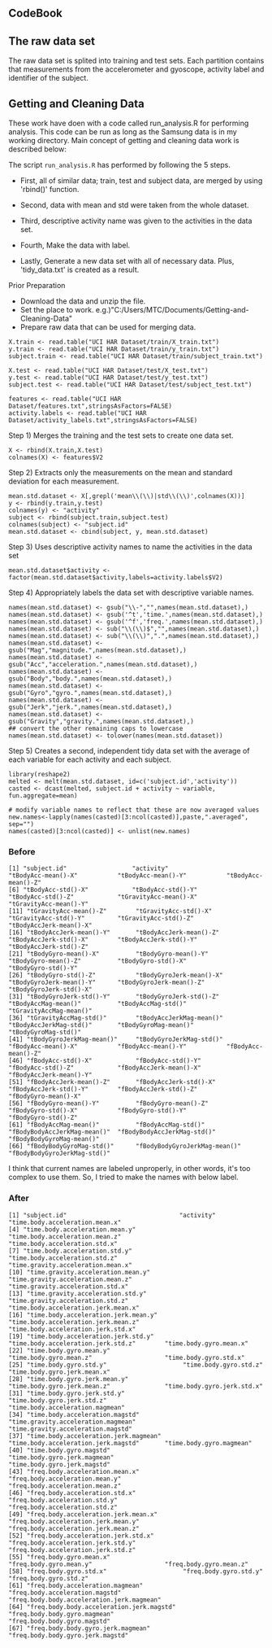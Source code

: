 ## CodeBook

## The raw data set
The raw data set is splited into training and test sets.
Each partition contains that measurements from the accelerometer and gyoscope, activity label and identifier of the subject.

## Getting and Cleaning Data
These work have doen with a code called run_analysis.R for performing analysis. This code can be run as long as the Samsung data is in my working directory. 
Main concept of getting and cleaning data work is described below:

The script `run_analysis.R` has performed by following the 5 steps.  

* First, all of similar data; train, test and subject data, are merged by using 'rbind()' function.  

* Second, data with mean and std were taken from the whole dataset.  

* Third, descriptive activity name was given to the activities in the data set.  

* Fourth, Make the data with label.  

* Lastly, Generate a new data set with all of necessary data. Plus, 'tidy_data.txt' is created as a result.  

Prior Preparation   

* Download the data and unzip the file.  
* Set the place to work. e.g.)"C:/Users/MTC/Documents/Getting-and-Cleaning-Data"  
* Prepare raw data that can be used for merging data.  


```
X.train <- read.table("UCI HAR Dataset/train/X_train.txt")
y.train <- read.table("UCI HAR Dataset/train/y_train.txt")
subject.train <- read.table("UCI HAR Dataset/train/subject_train.txt")

X.test <- read.table("UCI HAR Dataset/test/X_test.txt")
y.test <- read.table("UCI HAR Dataset/test/y_test.txt")
subject.test <- read.table("UCI HAR Dataset/test/subject_test.txt")

features <- read.table("UCI HAR Dataset/features.txt",stringsAsFactors=FALSE)
activity.labels <- read.table("UCI HAR Dataset/activity_labels.txt",stringsAsFactors=FALSE)
```

Step 1) Merges the training and the test sets to create one data set.   
```
X <- rbind(X.train,X.test)
colnames(X) <- features$V2
```
Step 2) Extracts only the measurements on the mean and standard deviation for each measurement.  
```
mean.std.dataset <- X[,grepl('mean\\(\\)|std\\(\\)',colnames(X))]
y <- rbind(y.train,y.test) 
colnames(y) <- "activity"
subject <- rbind(subject.train,subject.test)
colnames(subject) <- "subject.id"
mean.std.dataset <- cbind(subject, y, mean.std.dataset)
```

Step 3) Uses descriptive activity names to name the activities in the data set   
```
mean.std.dataset$activity <- factor(mean.std.dataset$activity,labels=activity.labels$V2)
```

Step 4) Appropriately labels the data set with descriptive variable names. 
```
names(mean.std.dataset) <- gsub("\\-","",names(mean.std.dataset),)
names(mean.std.dataset) <- gsub('^t','time.',names(mean.std.dataset),)
names(mean.std.dataset) <- gsub('^f','freq.',names(mean.std.dataset),)
names(mean.std.dataset) <- sub("\\(\\)$","",names(mean.std.dataset),)
names(mean.std.dataset) <- sub("\\(\\)",".",names(mean.std.dataset),)
names(mean.std.dataset) <- gsub("Mag","magnitude.",names(mean.std.dataset),)
names(mean.std.dataset) <- gsub("Acc","acceleration.",names(mean.std.dataset),)
names(mean.std.dataset) <- gsub("Body","body.",names(mean.std.dataset),)
names(mean.std.dataset) <- gsub("Gyro","gyro.",names(mean.std.dataset),)
names(mean.std.dataset) <- gsub("Jerk","jerk.",names(mean.std.dataset),)
names(mean.std.dataset) <- gsub("Gravity","gravity.",names(mean.std.dataset),)
## convert the other remaining caps to lowercase
names(mean.std.dataset) <- tolower(names(mean.std.dataset))
```

Step 5) Creates a second, independent tidy data set with the average of each variable for each activity and each subject. 
```
library(reshape2)
melted <- melt(mean.std.dataset, id=c('subject.id','activity'))
casted <- dcast(melted, subject.id + activity ~ variable, fun.aggregate=mean)

# modify variable names to reflect that these are now averaged values
new.names<-lapply(names(casted)[3:ncol(casted)],paste,".averaged", sep="")
names(casted)[3:ncol(casted)] <- unlist(new.names)
```
### Before 
```
[1] "subject.id"                  "activity"                    "tBodyAcc-mean()-X"           "tBodyAcc-mean()-Y"           "tBodyAcc-mean()-Z"          
[6] "tBodyAcc-std()-X"            "tBodyAcc-std()-Y"            "tBodyAcc-std()-Z"            "tGravityAcc-mean()-X"        "tGravityAcc-mean()-Y"       
[11] "tGravityAcc-mean()-Z"        "tGravityAcc-std()-X"         "tGravityAcc-std()-Y"         "tGravityAcc-std()-Z"         "tBodyAccJerk-mean()-X"      
[16] "tBodyAccJerk-mean()-Y"       "tBodyAccJerk-mean()-Z"       "tBodyAccJerk-std()-X"        "tBodyAccJerk-std()-Y"        "tBodyAccJerk-std()-Z"       
[21] "tBodyGyro-mean()-X"          "tBodyGyro-mean()-Y"          "tBodyGyro-mean()-Z"          "tBodyGyro-std()-X"           "tBodyGyro-std()-Y"          
[26] "tBodyGyro-std()-Z"           "tBodyGyroJerk-mean()-X"      "tBodyGyroJerk-mean()-Y"      "tBodyGyroJerk-mean()-Z"      "tBodyGyroJerk-std()-X"      
[31] "tBodyGyroJerk-std()-Y"       "tBodyGyroJerk-std()-Z"       "tBodyAccMag-mean()"          "tBodyAccMag-std()"           "tGravityAccMag-mean()"      
[36] "tGravityAccMag-std()"        "tBodyAccJerkMag-mean()"      "tBodyAccJerkMag-std()"       "tBodyGyroMag-mean()"         "tBodyGyroMag-std()"         
[41] "tBodyGyroJerkMag-mean()"     "tBodyGyroJerkMag-std()"      "fBodyAcc-mean()-X"           "fBodyAcc-mean()-Y"           "fBodyAcc-mean()-Z"          
[46] "fBodyAcc-std()-X"            "fBodyAcc-std()-Y"            "fBodyAcc-std()-Z"            "fBodyAccJerk-mean()-X"       "fBodyAccJerk-mean()-Y"      
[51] "fBodyAccJerk-mean()-Z"       "fBodyAccJerk-std()-X"        "fBodyAccJerk-std()-Y"        "fBodyAccJerk-std()-Z"        "fBodyGyro-mean()-X"         
[56] "fBodyGyro-mean()-Y"          "fBodyGyro-mean()-Z"          "fBodyGyro-std()-X"           "fBodyGyro-std()-Y"           "fBodyGyro-std()-Z"          
[61] "fBodyAccMag-mean()"          "fBodyAccMag-std()"           "fBodyBodyAccJerkMag-mean()"  "fBodyBodyAccJerkMag-std()"   "fBodyBodyGyroMag-mean()"    
[66] "fBodyBodyGyroMag-std()"      "fBodyBodyGyroJerkMag-mean()" "fBodyBodyGyroJerkMag-std()" 
```
I think that current names are labeled unproperly, in other words, it's too complex to use them. 
So, I tried to make the names with below label.   

### After
```
[1] "subject.id"                               "activity"                                 "time.body.acceleration.mean.x"           
[4] "time.body.acceleration.mean.y"            "time.body.acceleration.mean.z"            "time.body.acceleration.std.x"            
[7] "time.body.acceleration.std.y"             "time.body.acceleration.std.z"             "time.gravity.acceleration.mean.x"        
[10] "time.gravity.acceleration.mean.y"         "time.gravity.acceleration.mean.z"         "time.gravity.acceleration.std.x"         
[13] "time.gravity.acceleration.std.y"          "time.gravity.acceleration.std.z"          "time.body.acceleration.jerk.mean.x"      
[16] "time.body.acceleration.jerk.mean.y"       "time.body.acceleration.jerk.mean.z"       "time.body.acceleration.jerk.std.x"       
[19] "time.body.acceleration.jerk.std.y"        "time.body.acceleration.jerk.std.z"        "time.body.gyro.mean.x"                   
[22] "time.body.gyro.mean.y"                    "time.body.gyro.mean.z"                    "time.body.gyro.std.x"                    
[25] "time.body.gyro.std.y"                     "time.body.gyro.std.z"                     "time.body.gyro.jerk.mean.x"              
[28] "time.body.gyro.jerk.mean.y"               "time.body.gyro.jerk.mean.z"               "time.body.gyro.jerk.std.x"               
[31] "time.body.gyro.jerk.std.y"                "time.body.gyro.jerk.std.z"                "time.body.acceleration.magmean"          
[34] "time.body.acceleration.magstd"            "time.gravity.acceleration.magmean"        "time.gravity.acceleration.magstd"        
[37] "time.body.acceleration.jerk.magmean"      "time.body.acceleration.jerk.magstd"       "time.body.gyro.magmean"                  
[40] "time.body.gyro.magstd"                    "time.body.gyro.jerk.magmean"              "time.body.gyro.jerk.magstd"              
[43] "freq.body.acceleration.mean.x"            "freq.body.acceleration.mean.y"            "freq.body.acceleration.mean.z"           
[46] "freq.body.acceleration.std.x"             "freq.body.acceleration.std.y"             "freq.body.acceleration.std.z"            
[49] "freq.body.acceleration.jerk.mean.x"       "freq.body.acceleration.jerk.mean.y"       "freq.body.acceleration.jerk.mean.z"      
[52] "freq.body.acceleration.jerk.std.x"        "freq.body.acceleration.jerk.std.y"        "freq.body.acceleration.jerk.std.z"       
[55] "freq.body.gyro.mean.x"                    "freq.body.gyro.mean.y"                    "freq.body.gyro.mean.z"                   
[58] "freq.body.gyro.std.x"                     "freq.body.gyro.std.y"                     "freq.body.gyro.std.z"                    
[61] "freq.body.acceleration.magmean"           "freq.body.acceleration.magstd"            "freq.body.body.acceleration.jerk.magmean"
[64] "freq.body.body.acceleration.jerk.magstd"  "freq.body.body.gyro.magmean"              "freq.body.body.gyro.magstd"              
[67] "freq.body.body.gyro.jerk.magmean"         "freq.body.body.gyro.jerk.magstd"         
```
